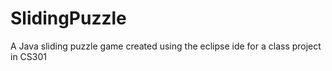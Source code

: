 # SlidingPuzzle
A Java sliding puzzle game created using the eclipse ide for a class project in CS301
